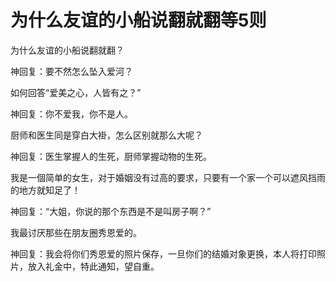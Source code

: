 # 为什么友谊的小船说翻就翻等5则

为什么友谊的小船说翻就翻？ 

神回复：要不然怎么坠入爱河？ 

如何回答“爱美之心，人皆有之？” 

神回复：你不爱我，你不是人。 

厨师和医生同是穿白大褂，怎么区别就那么大呢？ 

神回复：医生掌握人的生死，厨师掌握动物的生死。 

我是一個简单的女生，对于婚姻没有过高的要求，只要有一个家一个可以遮风挡雨的地方就知足了！ 

神回复：“大姐，你说的那个东西是不是叫房子啊？” 

我最讨厌那些在朋友圈秀恩爱的。 

神回复：我会将你们秀恩爱的照片保存，一旦你们的结婚对象更换，本人将打印照片，放入礼金中，特此通知，望自重。